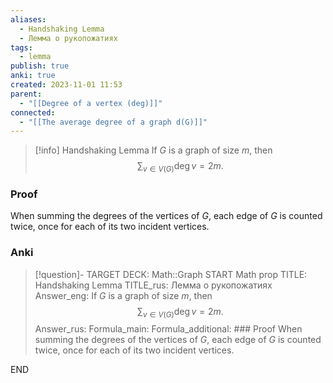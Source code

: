 ```yaml
---
aliases:
  - Handshaking Lemma
  - Лемма о рукопожатиях
tags:
  - lemma
publish: true
anki: true
created: 2023-11-01 11:53
parent:
  - "[[Degree of a vertex (deg)]]"
connected:
  - "[[The average degree of a graph d(G)]]"
---
```


> [!info] Handshaking Lemma
> If $G$ is a graph of size $m$, then
> $$\sum_{v\in V(G)}\deg v=2m.$$

### Proof
When summing the degrees of the vertices of $G$, each edge of $G$ is counted twice, once for each of its two incident vertices.


### Anki
> [!question]-
TARGET DECK: Math::Graph
START
Math prop
TITLE: Handshaking Lemma
TITLE_rus: Лемма о рукопожатиях
Answer_eng: If $G$ is a graph of size $m$, then
$$\sum_{v\in V(G)}\deg v=2m.$$
Answer_rus: 
Formula_main: 
Formula_additional: ### Proof
When summing the degrees of the vertices of $G$, each edge of $G$ is counted twice, once for each of its two incident vertices.
<!--ID: 1699170117944-->
END










